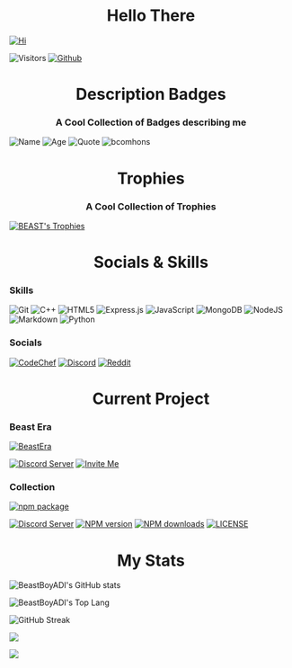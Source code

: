 <h1 align="center" color="#8700ff">Hello There 
</h1>

[![Hi](https://readme-typing-svg.herokuapp.com?font=Cascadia+Code&duration=3000&color=FF8706&background=F8FF0000&vCenter=true&multiline=true&width=500&height=200&lines=-%3E+Hi+I+am+BEAST%232802;-%3E+Though+my+real+name+is+Aditya+Agarwal;-%3E+I+am+19+years+old;-%3E+I+am+a+Javascript+Developer;-%3E+And+a+lover+of+games;+++++++++++++++++++++;-%3E+Just+Exploring+multiple+things+here)](https://github.com/BEAST2802)

![Visitors](https://shields-io-visitor-counter.herokuapp.com/badge?page=BeastBoyADI.BeastBoyADI&label=Visitors&labelColor=000000&logo=GitHub&logoColor=FFFFFF&color=1D70B8&style=for-the-badge)
[![Github](https://img.shields.io/github/followers/BEAST2802?label=Followers&logo=Github&style=for-the-badge&labelColor=000000)](https://github.com/BEAST2802)
<h1 align="center" color="#FF8706">Description Badges
</h1>
<h3 align="center">A Cool Collection of Badges describing me</h3>

![Name](https://img.shields.io/badge/Name-BEAST2802-FF8706.svg?style=for-the-badge)
![Age](https://img.shields.io/badge/Age-19-FF8706.svg?style=for-the-badge)
![Quote](https://img.shields.io/badge/Quote-Give_me_ideas_about_new_projects-FF8706.svg?style=for-the-badge)
![bcomhons](https://img.shields.io/badge/Studying-B.Com._Hons.-FF8706.svg?style=for-the-badge)

<h1 align="center" color="#FF8706">Trophies
</h1>
<h3 align="center">A Cool Collection of Trophies</h3>

[![BEAST's Trophies](https://github-profile-trophy.vercel.app/?username=BEAST2802)](https://github.com/BEAST2802/github-profile-trophy)

<h1 align="center" color="#FF8706">Socials & Skills
</h1>

### Skills
![Git](https://img.shields.io/badge/git-%23F05033.svg?style=for-the-badge&logo=git&logoColor=white)
![C++](https://img.shields.io/badge/c++-%2300599C.svg?style=for-the-badge&logo=c%2B%2B&logoColor=white)
![HTML5](https://img.shields.io/badge/html5-%23E34F26.svg?style=for-the-badge&logo=html5&logoColor=white)
![Express.js](https://img.shields.io/badge/express.js-%23404d59.svg?style=for-the-badge&logo=express&logoColor=%2361DAF)
![JavaScript](https://img.shields.io/badge/javascript-%23323330.svg?style=for-the-badge&logo=javascript&logoColor=%23F7DF1E)
![MongoDB](https://img.shields.io/badge/MongoDB-%234ea94b.svg?style=for-the-badge&logo=mongodb&logoColor=white)
![NodeJS](https://img.shields.io/badge/node.js-6DA55F?style=for-the-badge&logo=node.js&logoColor=white)
![Markdown](https://img.shields.io/badge/markdown-%23000000.svg?style=for-the-badge&logo=markdown&logoColor=white)
![Python](https://img.shields.io/badge/python-3670A0?style=for-the-badge&logo=python&logoColor=ffdd54)
    
### Socials
[![CodeChef](https://img.shields.io/badge/CodeChef-BeastBoyADI-%23964B00.svg?style=for-the-badge&logo=CodeChef&logoColor=white)](https://www.codechef.com/users/beastboyadi)
[![Discord](https://img.shields.io/badge/Discord-BEAST%232802-%237289DA.svg?color=5865F2&style=for-the-badge&logo=discord&logoColor=white)](https://discord.com/users/742945200082780160)
[![Reddit](https://img.shields.io/badge/Reddit-BEAST_2802-FF4500?style=for-the-badge&logo=reddit&logoColor=white)](https://www.reddit.com/user/BEAST_2802)

<h1 align="center" color="#FF8706">Current Project</h1>

### Beast Era
[![BeastEra](https://images-ext-2.discordapp.net/external/VZJyN6L8Vjm3_kRRgdVmhRqDRlBR5QUO8cHE-uwFRnc/%3Fsize%3D4096/https/cdn.discordapp.com/avatars/907491552702644246/adb4a041cb3f24b5131e94f43454d562.webp)](https://discord.com/oauth2/authorize?client_id=907491552702644246&scope=bot+applications.commands&permissions=167332144383)

[![Discord Server](https://img.shields.io/discord/888465044868833331?color=5865F2&logo=discord&logoColor=white&style=for-the-badge)](https://discord.gg/bX6AT65PmP)
[![Invite Me](https://img.shields.io/badge/Invite_Me-Beast_Era-%237289DA.svg?color=5865F2&style=for-the-badge&logo=discord&logoColor=white)](https://discord.com/oauth2/authorize?client_id=907491552702644246&scope=bot+applications.commands&permissions=167332144383)

### Collection
[![npm package](https://nodei.co/npm/@beastboyadi/collection.png?downloads=true&downloadRank=true&stars=true)](https://nodei.co/npm/@beastboyadi/collection/)

[![Discord Server](https://img.shields.io/discord/888465044868833331?color=5865F2&logo=discord&logoColor=white&style=for-the-badge)](https://discord.gg/bX6AT65PmP)
[![NPM version](https://img.shields.io/npm/v/@beastboyadi/collection.svg?maxAge=3600&style=for-the-badge&logo=npm)](https://www.npmjs.com/package/@beastboyadi/collection)
[![NPM downloads](https://img.shields.io/npm/dt/@beastboyadi/collection.svg?maxAge=3600&style=for-the-badge)](https://www.npmjs.com/package/@beastboyadi/collection)
[![LICENSE](https://img.shields.io/github/license/BeastBoyADI/collection.svg?maxAge=3600&style=for-the-badge)](LICENSE)

<h1 align="center" color="#FF8706">My Stats
</h1>

![BeastBoyADI's GitHub stats](https://github-readme-stats.vercel.app/api?username=BEAST2802&count_private=true&show_icons=true&theme=tokyonight)

![BeastBoyADI's Top Lang](https://github-readme-stats.vercel.app/api/top-langs/?username=BEAST2802&theme=tokyonight)

![GitHub Streak](http://github-readme-streak-stats.herokuapp.com?user=BEAST2802&theme=onedark_duo&date_format=j%20M%5B%20Y%5D)

![](https://github-profile-summary-cards.vercel.app/api/cards/profile-details?username=BEAST2802&theme=tokyonight)

![](http://github-profile-summary-cards.vercel.app/api/cards/productive-time?username=BEAST2802&theme=tokyonight&utcOffset=8)

